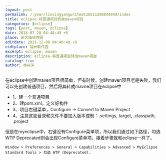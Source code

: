 ```yaml
---
layout: post
permalink: /:year/linxingyangwriteat20211208044049/index
title: eclipse-将普通项目转成maven项目
categories: [eclipse]
tags: [post, maven, eclipse]
date: 2018-07-28 04:40:49 +8
place: 新大陆软件园
editdate: 2021-12-08 04:40:49 +8
eidtplace: 福州软件园
excerpt: eclipse, maven
description: eclipse-将普通项目转成maven项目
catalog: true
author: 林兴洋
---
```




在eclipse中创建maven项目很简单，但有时候，创建maven项目老是失败，我们可以先创建普通项目，然后将其转成mavne项目在eclipse中

* 1、建一个普通项目
* 2、建pom.xml，定义好构件 
* 3、项目右键菜单，Configure -> Convert to Maven Project 
* 4、注意这些目录和文件不要加入版本控制：.settings, target, .classpath, .project 

但是在myeclipse中，右键没有Configure菜单项，所以我们通过如下路径，勾选 WTP Deprecated则会出现Configure菜单项，接着步骤就和eclipse一样了。

```
Window > Preferences > General > Capabilities > Advanced > MyEclipse Standard Tools > 勾选 WTP (Deprecated).
```